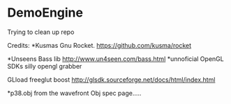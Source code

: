 DemoEngine
==========

Trying to clean up repo


Credits:
*Kusmas Gnu Rocket. https://github.com/kusma/rocket

*Unseens Bass lib http://www.un4seen.com/bass.html
*unnoficial OpenGL SDKs silly opengl grabber








GLload
freeglut
boost
http://glsdk.sourceforge.net/docs/html/index.html

*p38.obj from the wavefront Obj spec page.....
